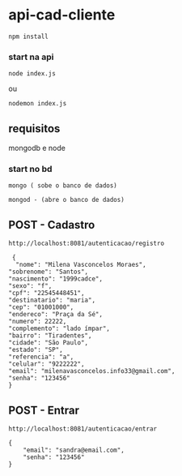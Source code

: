 # api-cad-cliente

```
npm install
```

### start na api

```
node index.js
```

ou
```
nodemon index.js
```

## requisitos

mongodb e node
### start no bd
```
mongo ( sobe o banco de dados)
```
```
mongod - (abre o banco de dados)
```

## POST - Cadastro
```
http://localhost:8081/autenticacao/registro
```
```
 {
  "nome": "Milena Vasconcelos Moraes",
"sobrenome": "Santos",
"nascimento": "1999cadce",
"sexo": "f",
"cpf": "22545448451",
"destinatario": "maria",
"cep": "01001000",
"endereco": "Praça da Sé",
"numero": 22222,
"complemento": "lado ímpar",
"bairro": "Tiradentes",
"cidade": "São Paulo",
"estado": "SP",
"referencia": "a",
"celular": "9222222",
"email": "milenavasconcelos.info33@gmail.com",
"senha": "123456"
}
```

## POST - Entrar

```
http://localhost:8081/autenticacao/entrar
```

```
{
    "email": "sandra@email.com",
    "senha": "123456"
}
```
